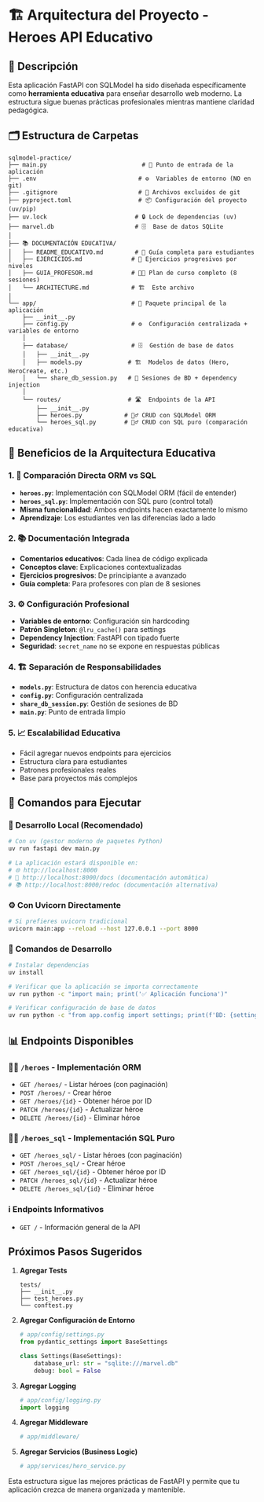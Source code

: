 # 🏗️ Arquitectura del Proyecto - Heroes API Educativo

## 📝 Descripción
Esta aplicación FastAPI con SQLModel ha sido diseñada específicamente como **herramienta educativa** para enseñar desarrollo web moderno. La estructura sigue buenas prácticas profesionales mientras mantiene claridad pedagógica.

## 🗂️ Estructura de Carpetas

```
sqlmodel-practice/
├── main.py                           # 🚀 Punto de entrada de la aplicación
├── .env                             # ⚙️  Variables de entorno (NO en git)
├── .gitignore                       # 🚫 Archivos excluidos de git
├── pyproject.toml                   # 📦 Configuración del proyecto (uv/pip)
├── uv.lock                         # 🔒 Lock de dependencias (uv)
├── marvel.db                       # 🗄️  Base de datos SQLite
│
├── 📚 DOCUMENTACIÓN EDUCATIVA/
│   ├── README_EDUCATIVO.md         # 📖 Guía completa para estudiantes
│   ├── EJERCICIOS.md              # 📝 Ejercicios progresivos por niveles
│   ├── GUIA_PROFESOR.md           # 👨‍🏫 Plan de curso completo (8 sesiones)
│   └── ARCHITECTURE.md            # 🏗️  Este archivo
│
└── app/                           # 📁 Paquete principal de la aplicación
    ├── __init__.py
    ├── config.py                  # ⚙️  Configuración centralizada + variables de entorno
    │
    ├── database/                  # 🗄️  Gestión de base de datos
    │   ├── __init__.py
    │   ├── models.py             # 🏗️  Modelos de datos (Hero, HeroCreate, etc.)
    │   └── share_db_session.py   # 🔄 Sesiones de BD + dependency injection
    │
    └── routes/                   # 🛣️  Endpoints de la API
        ├── __init__.py
        ├── heroes.py            # 🦸‍♂️ CRUD con SQLModel ORM
        └── heroes_sql.py        # 🦸‍♂️ CRUD con SQL puro (comparación educativa)
```

## 🎯 Beneficios de la Arquitectura Educativa

### 1. **🔄 Comparación Directa ORM vs SQL**
- **`heroes.py`**: Implementación con SQLModel ORM (fácil de entender)
- **`heroes_sql.py`**: Implementación con SQL puro (control total)
- **Misma funcionalidad**: Ambos endpoints hacen exactamente lo mismo
- **Aprendizaje**: Los estudiantes ven las diferencias lado a lado

### 2. **📚 Documentación Integrada**
- **Comentarios educativos**: Cada línea de código explicada
- **Conceptos clave**: Explicaciones contextualizadas
- **Ejercicios progresivos**: De principiante a avanzado
- **Guía completa**: Para profesores con plan de 8 sesiones

### 3. **⚙️ Configuración Profesional**
- **Variables de entorno**: Configuración sin hardcoding
- **Patrón Singleton**: `@lru_cache()` para settings
- **Dependency Injection**: FastAPI con tipado fuerte
- **Seguridad**: `secret_name` no se expone en respuestas públicas

### 4. **🏗️ Separación de Responsabilidades**
- **`models.py`**: Estructura de datos con herencia educativa
- **`config.py`**: Configuración centralizada
- **`share_db_session.py`**: Gestión de sesiones de BD
- **`main.py`**: Punto de entrada limpio

### 5. **📈 Escalabilidad Educativa**
- Fácil agregar nuevos endpoints para ejercicios
- Estructura clara para estudiantes
- Patrones profesionales reales
- Base para proyectos más complejos

## 🚀 Comandos para Ejecutar

### 📱 Desarrollo Local (Recomendado)
```bash
# Con uv (gestor moderno de paquetes Python)
uv run fastapi dev main.py

# La aplicación estará disponible en:
# 🌐 http://localhost:8000
# 📖 http://localhost:8000/docs (documentación automática)
# 📚 http://localhost:8000/redoc (documentación alternativa)
```

### ⚙️ Con Uvicorn Directamente
```bash
# Si prefieres uvicorn tradicional
uvicorn main:app --reload --host 127.0.0.1 --port 8000
```

### 🔧 Comandos de Desarrollo
```bash
# Instalar dependencias
uv install

# Verificar que la aplicación se importa correctamente
uv run python -c "import main; print('✅ Aplicación funciona')"

# Verificar configuración de base de datos
uv run python -c "from app.config import settings; print(f'BD: {settings.DATABASE_FILE}')"
```

## 📊 Endpoints Disponibles

### 🦸‍♂️ `/heroes` - Implementación ORM
- `GET /heroes/` - Listar héroes (con paginación)
- `POST /heroes/` - Crear héroe
- `GET /heroes/{id}` - Obtener héroe por ID
- `PATCH /heroes/{id}` - Actualizar héroe
- `DELETE /heroes/{id}` - Eliminar héroe

### 🦸‍♂️ `/heroes_sql` - Implementación SQL Puro
- `GET /heroes_sql/` - Listar héroes (con paginación)
- `POST /heroes_sql/` - Crear héroe
- `GET /heroes_sql/{id}` - Obtener héroe por ID
- `PATCH /heroes_sql/{id}` - Actualizar héroe
- `DELETE /heroes_sql/{id}` - Eliminar héroe

### ℹ️ Endpoints Informativos
- `GET /` - Información general de la API

## Próximos Pasos Sugeridos

1. **Agregar Tests**
   ```
   tests/
   ├── __init__.py
   ├── test_heroes.py
   └── conftest.py
   ```

2. **Agregar Configuración de Entorno**
   ```python
   # app/config/settings.py
   from pydantic_settings import BaseSettings
   
   class Settings(BaseSettings):
       database_url: str = "sqlite:///marvel.db"
       debug: bool = False
   ```

3. **Agregar Logging**
   ```python
   # app/config/logging.py
   import logging
   ```

4. **Agregar Middleware**
   ```python
   # app/middleware/
   ```

5. **Agregar Servicios (Business Logic)**
   ```python
   # app/services/hero_service.py
   ```

Esta estructura sigue las mejores prácticas de FastAPI y permite que tu aplicación crezca de manera organizada y mantenible.
